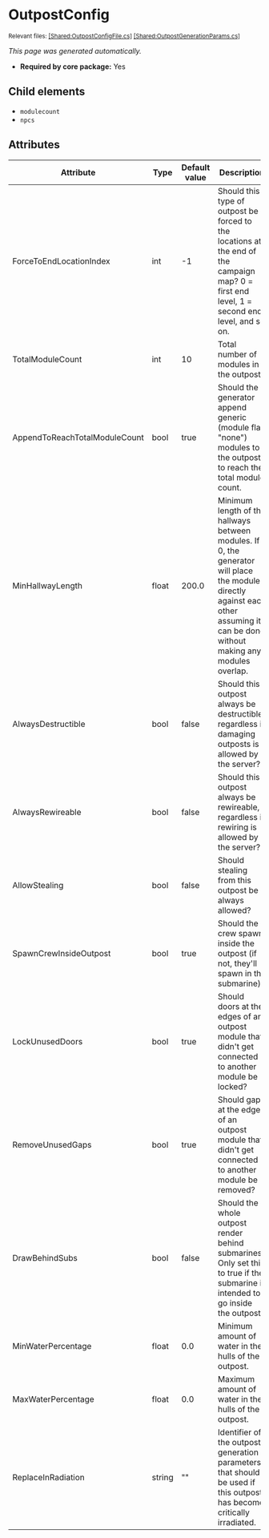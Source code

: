 # OutpostConfig
<sup>Relevant files: [[Shared:OutpostConfigFile.cs]](https://github.com/Regalis11/Barotrauma/blob/master/Barotrauma/BarotraumaShared/SharedSource/ContentManagement/ContentFile/OutpostConfigFile.cs) [[Shared:OutpostGenerationParams.cs]](https://github.com/Regalis11/Barotrauma/blob/master/Barotrauma/BarotraumaShared/SharedSource/Map/Outposts/OutpostGenerationParams.cs)</sup>

*This page was generated automatically.*

- **Required by core package:** Yes



## Child elements
- `modulecount`
- `npcs`


## Attributes

| Attribute                     | Type   | Default value | Description                                                                                                                                                                        |
|-------------------------------|--------|---------------|------------------------------------------------------------------------------------------------------------------------------------------------------------------------------------|
| ForceToEndLocationIndex       | int    | -1            | Should this type of outpost be forced to the locations at the end of the campaign map? 0 = first end level, 1 = second end level, and so on.                                       |
| TotalModuleCount              | int    | 10            | Total number of modules in the outpost.                                                                                                                                            |
| AppendToReachTotalModuleCount | bool   | true          | Should the generator append generic (module flag "none") modules to the outpost to reach the total module count.                                                                   |
| MinHallwayLength              | float  | 200.0         | Minimum length of the hallways between modules. If 0, the generator will place the modules directly against each other assuming it can be done without making any modules overlap. |
| AlwaysDestructible            | bool   | false         | Should this outpost always be destructible, regardless if damaging outposts is allowed by the server?                                                                              |
| AlwaysRewireable              | bool   | false         | Should this outpost always be rewireable, regardless if rewiring is allowed by the server?                                                                                         |
| AllowStealing                 | bool   | false         | Should stealing from this outpost be always allowed?                                                                                                                               |
| SpawnCrewInsideOutpost        | bool   | true          | Should the crew spawn inside the outpost (if not, they'll spawn in the submarine).                                                                                                 |
| LockUnusedDoors               | bool   | true          | Should doors at the edges of an outpost module that didn't get connected to another module be locked?                                                                              |
| RemoveUnusedGaps              | bool   | true          | Should gaps at the edges of an outpost module that didn't get connected to another module be removed?                                                                              |
| DrawBehindSubs                | bool   | false         | Should the whole outpost render behind submarines? Only set this to true if the submarine is intended to go inside the outpost.                                                    |
| MinWaterPercentage            | float  | 0.0           | Minimum amount of water in the hulls of the outpost.                                                                                                                               |
| MaxWaterPercentage            | float  | 0.0           | Maximum amount of water in the hulls of the outpost.                                                                                                                               |
| ReplaceInRadiation            | string | ""            | Identifier of the outpost generation parameters that should be used if this outpost has become critically irradiated.                                                              |




